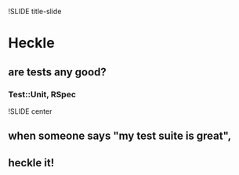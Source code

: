 !SLIDE title-slide

# Heckle

## are tests any good?

### Test::Unit, RSpec


!SLIDE center

## when someone says "my test suite is great",
## heckle it!


